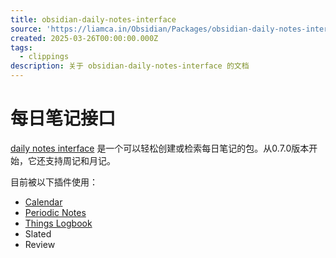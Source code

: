 ```yaml
---
title: obsidian-daily-notes-interface
source: 'https://liamca.in/Obsidian/Packages/obsidian-daily-notes-interface'
created: 2025-03-26T00:00:00.000Z
tags:
  - clippings
description: 关于 obsidian-daily-notes-interface 的文档
---
```


# 每日笔记接口

[daily notes interface](https://github.com/liamcain/obsidian-daily-notes-interface) 是一个可以轻松创建或检索每日笔记的包。从0.7.0版本开始，它还支持周记和月记。

目前被以下插件使用：

- [Calendar](https://liamca.in/Obsidian/Plugins/Calendar)
- [Periodic Notes](https://liamca.in/Obsidian/Plugins/Periodic+Notes)
- [Things Logbook](https://liamca.in/Obsidian/Plugins/Things+Logbook)
- Slated
- Review

